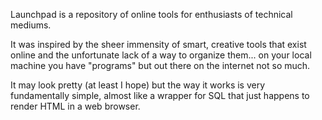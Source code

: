 Launchpad is a repository of online tools for enthusiasts of technical mediums.

It was inspired by the sheer immensity of smart, creative tools that exist online and the unfortunate lack of a way to organize them... on your local machine you have "programs" but out there on the internet not so much.

It may look pretty (at least I hope) but the way it works is very fundamentally simple, almost like a wrapper for SQL that just happens to render HTML in a web browser.
